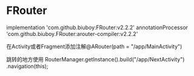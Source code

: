 # FRouter 
implementation 'com.github.biuboy:FRouter:v2.2.2' annotationProcessor 'com.github.biuboy.FRouter:arouter-compiler:v2.2.2'

在Activity或者Fragment添加注解@ARouter(path = "/app/MainActivity")

跳转的地方使用 RouterManager.getInstance().build("/app/NextActivity") .navigation(this);
